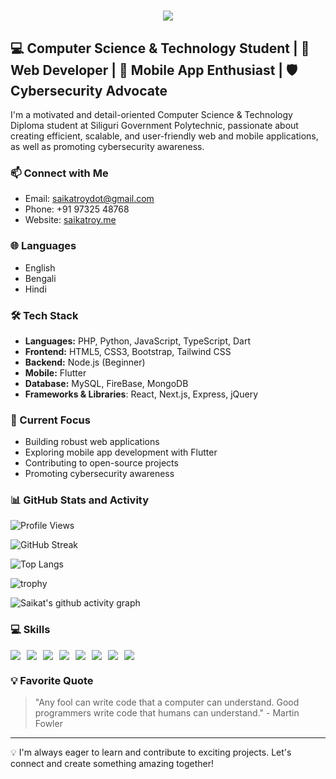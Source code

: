 
<h1 align="center">
    <img src="https://readme-typing-svg.herokuapp.com/?font=Rancho&size=48&center=true&vCenter=true&width=500&height=70&duration=5000&lines=%F0%9F%91%8B%20Hello,%20I%27m%20Saikat%20Roy" />
</h1>

## 💻 Computer Science & Technology Student | 🚀 Web Developer | 📱 Mobile App Enthusiast | 🛡️ Cybersecurity Advocate

I'm a motivated and detail-oriented Computer Science & Technology Diploma student at Siliguri Government Polytechnic, passionate about creating efficient, scalable, and user-friendly web and mobile applications, as well as promoting cybersecurity awareness.

### 📫 Connect with Me
- Email: saikatroydot@gmail.com
- Phone: +91 97325 48768
- Website: [saikatroy.me](https://saikatroy.me)

### 🌐 Languages
- English
- Bengali
- Hindi

### 🛠️ Tech Stack
- **Languages:** PHP, Python, JavaScript, TypeScript, Dart
- **Frontend:** HTML5, CSS3, Bootstrap, Tailwind CSS
- **Backend:** Node.js (Beginner)
- **Mobile:** Flutter
- **Database:** MySQL, FireBase, MongoDB
- **Frameworks & Libraries**: React, Next.js, Express, jQuery

### 🔭 Current Focus
- Building robust web applications
- Exploring mobile app development with Flutter
- Contributing to open-source projects
- Promoting cybersecurity awareness

### 📊 GitHub Stats and Activity

![Profile Views](https://komarev.com/ghpvc/?username=sculptorofcode&color=blue&style=for-the-badge)

![GitHub Streak](https://github-readme-streak-stats.herokuapp.com/?user=sculptorofcode&theme=tokyonight)

![Top Langs](https://github-readme-stats.vercel.app/api/top-langs/?username=sculptorofcode&layout=compact&theme=tokyonight)

![trophy](https://github-profile-trophy.vercel.app/?username=sculptorofcode&theme=tokyonight&column=7)

![Saikat's github activity graph](https://github-readme-activity-graph.vercel.app/graph?username=sculptorofcode&theme=tokyo-night)

### 💻 Skills
<div style="display:inline-flex; gap:10px;flex-wrap:wrap;">
  <img src="https://img.shields.io/badge/-PHP-777BB4?style=for-the-badge&logo=php&logoColor=white"/>
  <img src="https://img.shields.io/badge/-Python-3776AB?style=for-the-badge&logo=Python&logoColor=white"/>
  <img src="https://img.shields.io/badge/-JavaScript-F7DF1E?style=for-the-badge&logo=javascript&logoColor=black"/>
  <img src="https://img.shields.io/badge/-Flutter-02569B?style=for-the-badge&logo=flutter&logoColor=white"/>
  <img src="https://img.shields.io/badge/-MySQL-4479A1?style=for-the-badge&logo=mysql&logoColor=white"/>
  <img src="https://img.shields.io/badge/-MongoDB-47A248?style=for-the-badge&logo=mongodb&logoColor=white"/>
  <img src="https://img.shields.io/badge/-Next.js-000000?style=for-the-badge&logo=next.js&logoColor=white"/>
  <img src="https://img.shields.io/badge/-Express.js-000000?style=for-the-badge&logo=express&logoColor=white"/>
</div>

### 💡 Favorite Quote
> "Any fool can write code that a computer can understand. Good programmers write code that humans can understand." - Martin Fowler

---

💡 I'm always eager to learn and contribute to exciting projects. Let's connect and create something amazing together!
